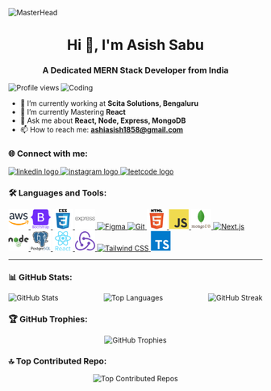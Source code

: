 ![MasterHead](https://img.freepik.com/free-photo/laptop-with-glowing-screen-table-dark-top-view-copy-space_169016-51607.jpg?t=st=1734792476~exp=1734796076~hmac=9471049b4e555988037b8d2f80f4aa0e6ff32fd32016f46cd9f6de1741ec9943&w=1380)

<h1 align="center">Hi 👋, I'm Asish Sabu</h1>
<h3 align="center">A Dedicated MERN Stack Developer from India</h3>

<img align="right" alt="Coding" width="400" src="https://img.freepik.com/free-vector/coding-concept-illustration_114360-1155.jpg?t=st=1734793551~exp=1734797151~hmac=f752deebd8c61ec24d4e64ac585503284351605bd630fb1dac9e49e3a623a445&w=740" />

<p align="left"> 
  <img src="https://komarev.com/ghpvc/?username=asishsabu&label=Profile%20views&color=0e75b6&style=flat" alt="Profile views" /> 
</p>

- 🔭 I’m currently working at **Scita Solutions, Bengaluru**
- 🌱 I’m currently Mastering **React**
- 💬 Ask me about **React, Node, Express, MongoDB**
- 📫 How to reach me: **ashiasish1858@gmail.com**



<h3 align="left">🌐 Connect with me:</h3>
<p align="left">
  <a href="https://linkedin.com/in/asish-sabu" target="_blank">
      <img src="https://img.shields.io/static/v1?message=LinkedIn&logo=linkedin&label=&color=0077B5&logoColor=white&labelColor=&style=for-the-badge" height="35" alt="linkedin logo"  />
  </a>
  <a href="https://instagram.com/asish__sabu" target="_blank">
    <img src="https://img.shields.io/static/v1?message=Instagram&logo=instagram&label=&color=E4405F&logoColor=white&labelColor=&style=for-the-badge" height="35" alt="instagram logo"  />
  </a>
  <a href="https://www.leetcode.com/asishsabu" target="_blank">
     <img src="https://img.shields.io/static/v1?message=Leetcode&logo=leetcode&label=&color=008000&logoColor=white&labelColor=&style=for-the-badge" height="35" alt="leetcode logo"  />
  </a>
</p>



<h3 align="left">🛠️ Languages and Tools:</h3>
<div align="left">
  <a href="https://aws.amazon.com" target="_blank">
    <img src="https://raw.githubusercontent.com/devicons/devicon/master/icons/amazonwebservices/amazonwebservices-original-wordmark.svg" alt="AWS" width="40" height="40" />
  </a>
  <a href="https://getbootstrap.com" target="_blank">
    <img src="https://raw.githubusercontent.com/devicons/devicon/master/icons/bootstrap/bootstrap-plain-wordmark.svg" alt="Bootstrap" width="40" height="40" />
  </a>
  <a href="https://www.w3schools.com/css/" target="_blank">
    <img src="https://raw.githubusercontent.com/devicons/devicon/master/icons/css3/css3-original-wordmark.svg" alt="CSS3" width="40" height="40" />
  </a>
  <a href="https://expressjs.com" target="_blank">
    <img src="https://raw.githubusercontent.com/devicons/devicon/master/icons/express/express-original-wordmark.svg" alt="Express.js" width="40" height="40" />
  </a>
  <a href="https://www.figma.com/" target="_blank">
    <img src="https://www.vectorlogo.zone/logos/figma/figma-icon.svg" alt="Figma" width="40" height="40" />
  </a>
  <a href="https://git-scm.com/" target="_blank">
    <img src="https://www.vectorlogo.zone/logos/git-scm/git-scm-icon.svg" alt="Git" width="40" height="40" />
  </a>
  <a href="https://www.w3.org/html/" target="_blank">
    <img src="https://raw.githubusercontent.com/devicons/devicon/master/icons/html5/html5-original-wordmark.svg" alt="HTML5" width="40" height="40" />
  </a>
  <a href="https://developer.mozilla.org/en-US/docs/Web/JavaScript" target="_blank">
    <img src="https://raw.githubusercontent.com/devicons/devicon/master/icons/javascript/javascript-original.svg" alt="JavaScript" width="40" height="40" />
  </a>
  <a href="https://www.mongodb.com/" target="_blank">
    <img src="https://raw.githubusercontent.com/devicons/devicon/master/icons/mongodb/mongodb-original-wordmark.svg" alt="MongoDB" width="40" height="40" />
  </a>
  <a href="https://nextjs.org/" target="_blank">
    <img src="https://cdn.worldvectorlogo.com/logos/nextjs-2.svg" alt="Next.js" width="40" height="40" />
  </a>
  <a href="https://nodejs.org" target="_blank">
    <img src="https://raw.githubusercontent.com/devicons/devicon/master/icons/nodejs/nodejs-original-wordmark.svg" alt="Node.js" width="40" height="40" />
  </a>
  <a href="https://www.postgresql.org" target="_blank">
    <img src="https://raw.githubusercontent.com/devicons/devicon/master/icons/postgresql/postgresql-original-wordmark.svg" alt="PostgreSQL" width="40" height="40" />
  </a>
  <a href="https://reactjs.org/" target="_blank">
    <img src="https://raw.githubusercontent.com/devicons/devicon/master/icons/react/react-original-wordmark.svg" alt="React" width="40" height="40" />
  </a>
  <a href="https://redux.js.org" target="_blank">
    <img src="https://raw.githubusercontent.com/devicons/devicon/master/icons/redux/redux-original.svg" alt="Redux" width="40" height="40" />
  </a>
  <a href="https://tailwindcss.com/" target="_blank">
    <img src="https://www.vectorlogo.zone/logos/tailwindcss/tailwindcss-icon.svg" alt="Tailwind CSS" width="40" height="40" />
  </a>
  <a href="https://www.typescriptlang.org/" target="_blank">
    <img src="https://raw.githubusercontent.com/devicons/devicon/master/icons/typescript/typescript-original.svg" alt="TypeScript" width="40" height="40" />
  </a>
</div>

<hr style="border: 0; border-top: px solid #cjj;" />

<h3 align="left">📊 GitHub Stats:</h3>
<p align="left">
  <img align="left" src="https://github-readme-stats.vercel.app/api?username=AsishSabu&theme=dark&hide_border=false&include_all_commits=false&count_private=false" alt="GitHub Stats" />
</p>

<p align="right">
    <img align="right" src="https://github-readme-streak-stats.herokuapp.com/?user=AsishSabu&theme=dark&hide_border=false" alt="GitHub Streak" />
</p>
<p align="center">
  <img src="https://github-readme-stats.vercel.app/api/top-langs/?username=AsishSabu&theme=dark&hide_border=false&include_all_commits=false&count_private=false&layout=compact" alt="Top Languages" />
</p>

<h3 align="left">🏆 GitHub Trophies:</h3>
<p align="center">
  <img src="https://github-profile-trophy.vercel.app/?username=AsishSabu&theme=radical&no-frame=true&no-bg=false&margin-w=4" alt="GitHub Trophies" />
</p>










<h3 align="left">🔝 Top Contributed Repo:</h3>
<p align="center">
  <img src="https://github-contributor-stats.vercel.app/api?username=AsishSabu&limit=5&theme=dark&combine_all_yearly_contributions=true" alt="Top Contributed Repos" />
</p>



